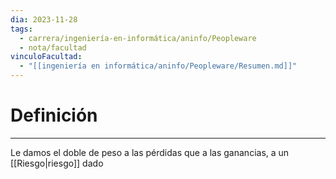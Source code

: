 ```yaml
---
dia: 2023-11-28
tags:
  - carrera/ingeniería-en-informática/aninfo/Peopleware
  - nota/facultad
vinculoFacultad:
  - "[[ingeniería en informática/aninfo/Peopleware/Resumen.md]]"
---
```

# Definición
---
Le damos el doble de peso a las pérdidas que a las ganancias, a un [[Riesgo|riesgo]] dado